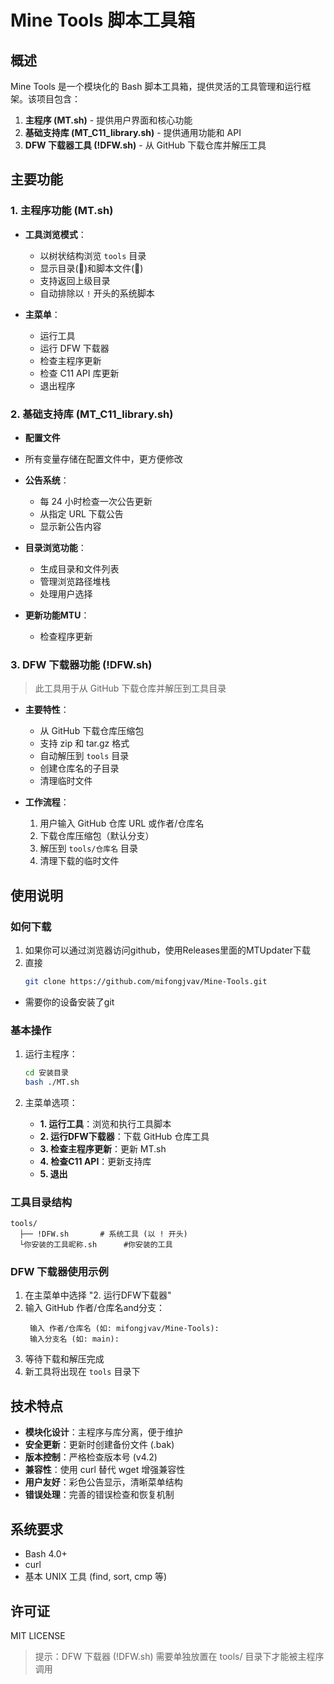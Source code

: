 # Mine Tools 脚本工具箱

## 概述

Mine Tools 是一个模块化的 Bash 脚本工具箱，提供灵活的工具管理和运行框架。该项目包含：

1. **主程序 (MT.sh)** - 提供用户界面和核心功能
2. **基础支持库 (MT_C11_library.sh)** - 提供通用功能和 API
3. **DFW 下载器工具 (!DFW.sh)** - 从 GitHub 下载仓库并解压工具

## 主要功能

### 1. 主程序功能 (MT.sh)

- **工具浏览模式**：
  - 以树状结构浏览 `tools` 目录
  - 显示目录(📁)和脚本文件(📄)
  - 支持返回上级目录
  - 自动排除以 `!` 开头的系统脚本

- **主菜单**：
  - 运行工具
  - 运行 DFW 下载器
  - 检查主程序更新
  - 检查 C11 API 库更新
  - 退出程序

### 2. 基础支持库 (MT_C11_library.sh)

- **配置文件**
 - 所有变量存储在配置文件中，更方便修改

- **公告系统**：
  - 每 24 小时检查一次公告更新
  - 从指定 URL 下载公告
  - 显示新公告内容

- **目录浏览功能**：
  - 生成目录和文件列表
  - 管理浏览路径堆栈
  - 处理用户选择

- **更新功能MTU**：
  - 检查程序更新

### 3. DFW 下载器功能 (!DFW.sh)

> 此工具用于从 GitHub 下载仓库并解压到工具目录

- **主要特性**：
  - 从 GitHub 下载仓库压缩包
  - 支持 zip 和 tar.gz 格式
  - 自动解压到 `tools` 目录
  - 创建仓库名的子目录
  - 清理临时文件

- **工作流程**：
  1. 用户输入 GitHub 仓库 URL 或作者/仓库名
  2. 下载仓库压缩包（默认分支）
  3. 解压到 `tools/仓库名` 目录
  4. 清理下载的临时文件

## 使用说明

### 如何下载

1. 如果你可以通过浏览器访问github，使用Releases里面的MTUpdater下载
2. 直接
   ```bash
   git clone https://github.com/mifongjvav/Mine-Tools.git
   ```
* 需要你的设备安装了git

### 基本操作

1. 运行主程序：
   ```bash
   cd 安装目录
   bash ./MT.sh
   ```

2. 主菜单选项：
   - **1. 运行工具**：浏览和执行工具脚本
   - **2. 运行DFW下载器**：下载 GitHub 仓库工具
   - **3. 检查主程序更新**：更新 MT.sh
   - **4. 检查C11 API**：更新支持库
   - **5. 退出**

### 工具目录结构

```
tools/
  ├── !DFW.sh       # 系统工具 (以 ! 开头)
  └你安装的工具昵称.sh      #你安装的工具
```

### DFW 下载器使用示例

1. 在主菜单中选择 "2. 运行DFW下载器"
2. 输入 GitHub 作者/仓库名and分支：
   ```
    输入 作者/仓库名 (如: mifongjvav/Mine-Tools):
    输入分支名 (如: main):
   ```
3. 等待下载和解压完成
4. 新工具将出现在 `tools` 目录下

## 技术特点

- **模块化设计**：主程序与库分离，便于维护
- **安全更新**：更新时创建备份文件 (.bak)
- **版本控制**：严格检查版本号 (v4.2)
- **兼容性**：使用 curl 替代 wget 增强兼容性
- **用户友好**：彩色公告显示，清晰菜单结构
- **错误处理**：完善的错误检查和恢复机制

## 系统要求

- Bash 4.0+
- curl
- 基本 UNIX 工具 (find, sort, cmp 等)

## 许可证

MIT LICENSE

> 提示：DFW 下载器 (!DFW.sh) 需要单独放置在 tools/ 目录下才能被主程序调用
